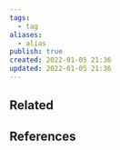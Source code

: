 ```yaml
---
tags:
  - tag
aliases:
  - alias
publish: true
created: 2022-01-05 21:36
updated: 2022-01-05 21:36
---
```


## Related

## References
